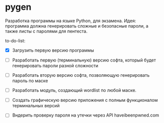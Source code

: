 # pygen
Разработка программы на языке Python, для экзамена.
Идея: программа должна генерировать сложные и безопасные пароли, а также листы с паролями для пентеста.

to-do-list:
- [x] Загрузить первую версию программы

- [ ] Разработать первую (терминальную) версию софта, который будет генерировать пароли разной сложности
- [ ] Разработать вторую версию софта, позволяющую генерировать пароль по маске
- [ ] Разработать модуль, создающий wordlist по любой маске.

- [ ] Создать графическую версию приложения с полным функционалом терминальных версий
- [ ] Вндерить проверку пароля на утечки через API haveibeenpwned.com
